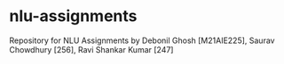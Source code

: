 # nlu-assignments
Repository for NLU Assignments by Debonil Ghosh [M21AIE225], Saurav Chowdhury [256], Ravi Shankar Kumar [247]
